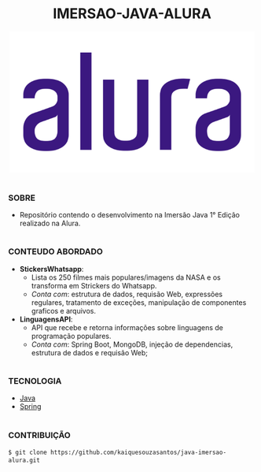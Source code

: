<h1 align=center>IMERSAO-JAVA-ALURA</h1>

<p align="center">
  <img src="alura_l.png" width="500">
</p>

#
### SOBRE

- Repositório contendo o desenvolvimento na Imersão Java 1° Edição realizado na Alura.

#
### CONTEUDO ABORDADO

- <strong>StickersWhatsapp</strong>: 
  - Lista os 250 filmes mais populares/imagens da NASA e os transforma em Strickers do Whatsapp. 
  - *Conta com*: estrutura de dados, requisão Web, expressões regulares, tratamento de exceções, manipulação de componentes graficos e arquivos.
- <strong>LinguagensAPI</strong>:  
  - API que recebe e retorna informações sobre linguagens de programação populares.
  - *Conta com*: Spring Boot, MongoDB, injeção de dependencias, estrutura de dados e requisão Web;
  
#
### TECNOLOGIA
- [Java](https://www.python.org)
- [Spring](https://spring.io/projects/spring-boot)

#
### CONTRIBUIÇÃO

```
$ git clone https://github.com/kaiquesouzasantos/java-imersao-alura.git 
```
